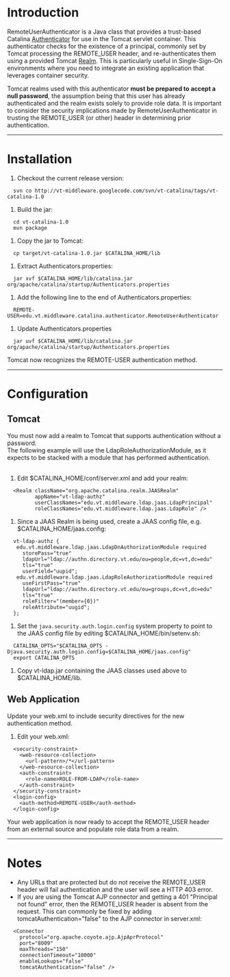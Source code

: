 

# Introduction #
RemoteUserAuthenticator is a Java class that provides a trust-based Catalina [Authenticator](http://tomcat.apache.org/tomcat-5.5-doc/catalina/docs/api/org/apache/catalina/Authenticator.html) for use in the Tomcat servlet container.  This authenticator checks for the existence of a principal, commonly set by Tomcat processing the REMOTE\_USER header, and re-authenticates them using a provided Tomcat [Realm](http://tomcat.apache.org/tomcat-5.5-doc/catalina/docs/api/org/apache/catalina/Realm.html).  This is particularly useful in Single-Sign-On environments where you need to integrate an existing application that leverages container security.

Tomcat realms used with this authenticator **must be prepared to accept a null password**, the assumption being that this user has already authenticated and the realm exists solely to provide role data.  It is important to consider the security implications made by RemoteUserAuthenticator in trusting the REMOTE\_USER (or other) header in determining prior authentication.


---

# Installation #
  1. Checkout the current release version:
```
  svn co http://vt-middleware.googlecode.com/svn/vt-catalina/tags/vt-catalina-1.0
```
  1. Build the jar:
```
  cd vt-catalina-1.0
  mvn package
```
  1. Copy the jar to Tomcat:
```
  cp target/vt-catalina-1.0.jar $CATALINA_HOME/lib
```
  1. Extract Authenticators.properties:
```
  jar xvf $CATALINA_HOME/lib/catalina.jar org/apache/catalina/startup/Authenticators.properties
```
  1. Add the following line to the end of Authenticators.properties:
```
  REMOTE-USER=edu.vt.middleware.catalina.authenticator.RemoteUserAuthenticator
```
  1. Update Authenticators.properties
```
  jar uvf $CATALINA_HOME/lib/catalina.jar org/apache/catalina/startup/Authenticators.properties
```

Tomcat now recognizes the REMOTE-USER authentication method.


---

# Configuration #

## Tomcat ##
You must now add a realm to Tomcat that supports authentication without a password.<br />
The following example will use the LdapRoleAuthorizationModule, as it expects to be stacked with a module that has performed authentication.<br />
<br />
  1. Edit $CATALINA\_HOME/conf/server.xml and add your realm:
```
  <Realm className="org.apache.catalina.realm.JAASRealm"
         appName="vt-ldap-authz"
         userClassNames="edu.vt.middleware.ldap.jaas.LdapPrincipal"
         roleClassNames="edu.vt.middleware.ldap.jaas.LdapRole" />
```
  1. Since a JAAS Realm is being used, create a JAAS config file, e.g. $CATALINA\_HOME/jaas.config:
```
  vt-ldap-authz {
   edu.vt.middleware.ldap.jaas.LdapDnAuthorizationModule required
     storePass="true"
     ldapUrl="ldap://authn.directory.vt.edu/ou=people,dc=vt,dc=edu"
     tls="true"
     userField="uupid";
   edu.vt.middleware.ldap.jaas.LdapRoleAuthorizationModule required
     useFirstPass="true"
     ldapUrl="ldap://authn.directory.vt.edu/ou=groups,dc=vt,dc=edu"
     tls="true"
     roleFilter="(member={0})"
     roleAttribute="uugid";
  };
```
  1. Set the `java.security.auth.login.config` system property to point to the JAAS config file by editing $CATALINA\_HOME/bin/setenv.sh:
```
  CATALINA_OPTS="$CATALINA_OPTS -Djava.security.auth.login.config=$CATALINA_HOME/jaas.config"
  export CATALINA_OPTS
```
  1. Copy vt-ldap.jar containing the JAAS classes used above to $CATALINA\_HOME/lib.

## Web Application ##
Update your web.xml to include security directives for the new authentication method.
  1. Edit your web.xml:
```
  <security-constraint>
    <web-resource-collection>
      <url-pattern>/*</url-pattern>
    </web-resource-collection>
    <auth-constraint>
      <role-name>ROLE-FROM-LDAP</role-name>
    </auth-constraint>
  </security-constraint>
  <login-config>
    <auth-method>REMOTE-USER</auth-method>
  </login-config>
```

Your web application is now ready to accept the REMOTE\_USER header from an external source and populate role data from a realm.


---

# Notes #
  * Any URLs that are protected but do not receive the REMOTE\_USER header will fail authentication and the user will see a HTTP 403 error.
  * If you are using the Tomcat AJP connector and getting a 401 "Principal not found" error, then the REMOTE\_USER header is absent from the request.  This can commonly be fixed by adding tomcatAuthentication="false" to the AJP connector in server.xml:
```
  <Connector
    protocol="org.apache.coyote.ajp.AjpAprProtocol"
    port="8009"
    maxThreads="150"
    connectionTimeout="10000"
    enableLookups="false"
    tomcatAuthentication="false" />
```